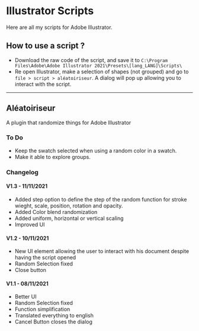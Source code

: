 # Illustrator Scripts

Here are all my scripts for Adobe Illustrator.

## How to use a script ?

* Download the raw code of the script, and save it to `C:\Program Files\Adobe\Adobe Illustrator 2021\Presets\[lang_LANG]\Scripts\`
* Re open Illustrator, make a selection of shapes (not grouped) and go to `file > script > aléatoiriseur`. A dialog will pop up allowing you to interact with the script.

------------------

## Aléatoiriseur

A plugin that randomize things for Adobe Illustrator 

### To Do

* Keep the swatch selected when using a random color in a swatch.
* Make it able to explore groups.

### Changelog

#### V1.3 - 11/11/2021
* Added step option to define the step of the random function for stroke wieght, scale, position, rotation and opacity.
* Added Color blend randomization 
* Added uniform, horizontal or vertical scaling
* Improved UI

#### V1.2 - 10/11/2021
* New UI element allowing the user to interact with his document despite having the script opened
* Random Selection fixed
* Close button

#### V1.1 - 08/11/2021
* Better UI
* Random Selection fixed
* Function simplification
* Translated everything to english
* Cancel Button closes the dialog
